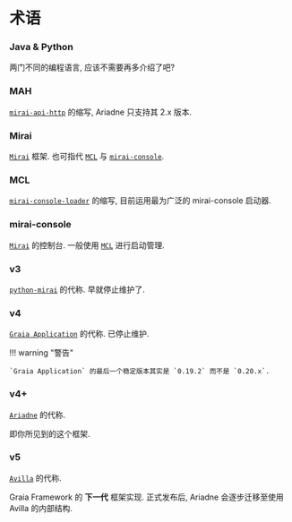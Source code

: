 # 术语

### Java & Python

两门不同的编程语言, 应该不需要再多介绍了吧?

### MAH

[`mirai-api-http`](https://github.com/project-mirai/mirai-api-http) 的缩写, Ariadne 只支持其 2.x 版本.

### Mirai

[`Mirai`](https://github.com/mamoe/mirai) 框架. 也可指代 [`MCL`](./#MCL) 与 [`mirai-console`](./#mirai-console).

### MCL

[`mirai-console-loader`](https://github.com/iTXTech/mirai-console-loader) 的缩写, 目前运用最为广泛的 mirai-console 启动器.

### mirai-console

[`Mirai`](./#Mirai) 的控制台. 一般使用 [`MCL`](./#MCL) 进行启动管理.

### v3

[`python-mirai`](https://github.com/GreyElaina/python-mirai) 的代称. 早就停止维护了.

### v4

[`Graia Application`](https://github.com/GraiaProject/Application) 的代称. 已停止维护.

!!! warning "警告"

    `Graia Application` 的最后一个稳定版本其实是 `0.19.2` 而不是 `0.20.x`.

### v4+

[`Ariadne`](https://github.com/GraiaProject/Ariadne) 的代称.

即你所见到的这个框架.

### v5

[`Avilla`](https://github.com/GraiaProject/Avilla) 的代称.

Graia Framework 的 **下一代** 框架实现. 正式发布后, Ariadne 会逐步迁移至使用 Avilla 的内部结构.
